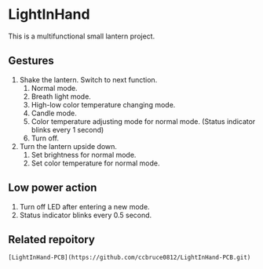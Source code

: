 # LightInHand
This is a multifunctional small lantern project.

## Gestures
1. Shake the lantern.
	Switch to next function.
	1. Normal mode.
	1. Breath light mode.
	1. High-low color temperature changing mode.
	1. Candle mode.
	1. Color temperature adjusting mode for normal mode. (Status indicator blinks every 1 second)
	1. Turn off.
1. Turn the lantern upside down.
	1. Set brightness for normal mode.
	2. Set color temperature for normal mode.
	
## Low power action
1. Turn off LED after entering a new mode.
2. Status indicator blinks every 0.5 second.

## Related repoitory
	[LightInHand-PCB](https://github.com/ccbruce0812/LightInHand-PCB.git)